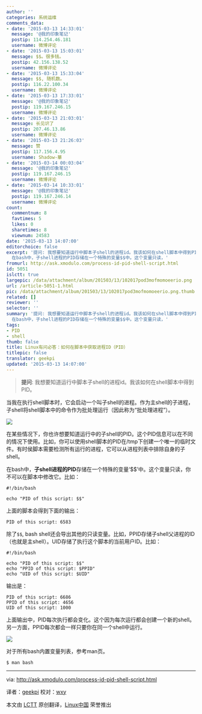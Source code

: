```yaml
---
author: ''
categories: 系统运维
comments_data:
- date: '2015-03-13 14:33:01'
  message: '@我的印象笔记'
  postip: 114.254.46.181
  username: 微博评论
- date: '2015-03-13 15:03:01'
  message: $$。很多钱。
  postip: 42.156.138.52
  username: 微博评论
- date: '2015-03-13 15:33:04'
  message: $$, 随机数。
  postip: 116.22.100.34
  username: 微博评论
- date: '2015-03-13 17:33:01'
  message: '@我的印象笔记'
  postip: 119.167.246.15
  username: 微博评论
- date: '2015-03-13 21:03:01'
  message: 长见识了
  postip: 207.46.13.86
  username: 微博评论
- date: '2015-03-13 21:26:03'
  message: 赞
  postip: 117.156.4.95
  username: Shadow-華
- date: '2015-03-14 00:03:04'
  message: '@我的印象笔记'
  postip: 119.167.246.15
  username: 微博评论
- date: '2015-03-14 10:33:01'
  message: '@我的印象笔记'
  postip: 119.167.246.14
  username: 微博评论
count:
  commentnum: 8
  favtimes: 5
  likes: 0
  sharetimes: 8
  viewnum: 24583
date: '2015-03-13 14:07:00'
editorchoice: false
excerpt: '提问: 我想要知道运行中脚本子shell的进程id。我该如何在shell脚本中得到PID。  当我在执行shell脚本时，它会启动一个叫子shell的进程。作为主shell的子进程，子shell将shell脚本中的命令作为批处理运行（因此称为批处理进程）。  在某些情况下，你也许想要知道运行中的子shell的PID。这个PID信息可以在不同的情况下使用。比如，你可以使用shell脚本的PID在/tmp下创建一个唯一的临时文件。有时侯脚本需要检测所有运行的进程，它可以从进程列表中排除自身的子shell。
  在bash中，子shell进程的PID存储在一个特殊的变量$$中。这个变量只读，'
fromurl: http://ask.xmodulo.com/process-id-pid-shell-script.html
id: 5051
islctt: true
largepic: /data/attachment/album/201503/13/102017pod3mofmomoeerio.png
url: /article-5051-1.html
pic: /data/attachment/album/201503/13/102017pod3mofmomoeerio.png.thumb.jpg
related: []
reviewer: ''
selector: ''
summary: '提问: 我想要知道运行中脚本子shell的进程id。我该如何在shell脚本中得到PID。  当我在执行shell脚本时，它会启动一个叫子shell的进程。作为主shell的子进程，子shell将shell脚本中的命令作为批处理运行（因此称为批处理进程）。  在某些情况下，你也许想要知道运行中的子shell的PID。这个PID信息可以在不同的情况下使用。比如，你可以使用shell脚本的PID在/tmp下创建一个唯一的临时文件。有时侯脚本需要检测所有运行的进程，它可以从进程列表中排除自身的子shell。
  在bash中，子shell进程的PID存储在一个特殊的变量$$中。这个变量只读，'
tags:
- PID
- shell
thumb: false
title: Linux有问必答：如何在脚本中获取进程ID（PID）
titlepic: false
translator: geekpi
updated: '2015-03-13 14:07:00'
---
```



> 
> **提问**: 我想要知道运行中脚本子shell的进程id。我该如何在shell脚本中得到PID。
> 
> 
> 


当我在执行shell脚本时，它会启动一个叫子shell的进程。作为主shell的子进程，子shell将shell脚本中的命令作为批处理运行（因此称为“批处理进程”）。


![](/data/attachment/album/201503/13/102017pod3mofmomoeerio.png)


在某些情况下，你也许想要知道运行中的子shell的PID。这个PID信息可以在不同的情况下使用。比如，你可以使用shell脚本的PID在/tmp下创建一个唯一的临时文件。有时侯脚本需要检测所有运行的进程，它可以从进程列表中排除自身的子shell。


在bash中，**子shell进程的PID**存储在一个特殊的变量‘$$’中。这个变量只读，你不可以在脚本中修改它。比如：



```
#!/bin/bash

echo "PID of this script: $$"

```

上面的脚本会得到下面的输出：



```
PID of this script: 6583

```

除了`$$`, bash shell还会导出其他的只读变量。比如，PPID存储子shell父进程的ID（也就是主shell）。UID存储了执行这个脚本的当前用户ID。比如：



```
#!/bin/bash

echo "PID of this script: $$"
echo "PPID of this script: $PPID"
echo "UID of this script: $UID"

```

输出是：



```
PID of this script: 6686
PPID of this script: 4656
UID of this script: 1000

```

上面输出中，PID每次执行都会变化。这个因为每次运行都会创建一个新的shell。另一方面，PPID每次都会一样只要你在同一个shell中运行。


![](/data/attachment/album/201503/13/102025wzgz7m0pmgl0zrpp.jpg)


对于所有bash内置变量列表，参考man页。



```
$ man bash

```



---


via: <http://ask.xmodulo.com/process-id-pid-shell-script.html>


译者：[geekpi](https://github.com/geekpi) 校对：[wxy](https://github.com/wxy)


本文由 [LCTT](https://github.com/LCTT/TranslateProject) 原创翻译，[Linux中国](http://linux.cn/) 荣誉推出
